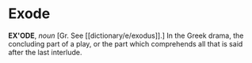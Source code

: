 # Exode

**EX'ODE**, _noun_ \[Gr. See [[dictionary/e/exodus]].\] In the Greek drama, the concluding part of a play, or the part which comprehends all that is said after the last interlude.